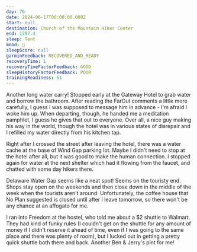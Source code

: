 ```yaml
---
day: 76
date: 2024-06-17T00:00:00.000Z
start: null
destination: Church of the Mountain Hiker Center
end: 1297.4
sleep: Tent
mood: 🙂
sleepScore: null
garminFeedback: RECOVERED_AND_READY
recoveryTime: 1
recoveryTimeFactorFeedback: GOOD
sleepHistoryFactorFeedback: POOR
trainingReadiness: 61
---
```

Another long water carry! Stopped early at the Gateway Hotel to grab water and borrow the bathroom. After reading the FarOut comments a little more carefully, I guess I was supposed to message him in advance - I'm afraid I woke him up. When departing, though, he handed me a meditation pamphlet, I guess he gives that out to everyone. Over all, a nice guy making his way in the world, though the hotel was in various states of disrepair and I refilled my water directly from his kitchen tap.

Right after I crossed the street after leaving the hotel, there was a water cache at the base of Wind Gap parking lot. Maybe I didn't need to stop at the hotel after all, but it was good to make the human connection. I stopped again for water at the next shelter which had it flowing from the faucet, and chatted with some day hikers there.

Delaware Water Gap seems like a neat spot! Seems on the touristy end. Shops stay open on the weekends and then close down in the middle of the week when the tourists aren't around. Unfortunately, the coffee house that No Plan suggested is closed until after I leave tomorrow, so there won't be any chance at an affogato for me.

I ran into Freedom at the hostel, who told me about a $2 shuttle to Walmart. They had kind of funky rules (I couldn't get on the shuttle for any amount of money if I didn't reserve it ahead of time, even if I was going to the same place and there was plenty of room), but I lucked out in getting a pretty quick shuttle both there and back. Another Ben & Jerry's pint for me!
